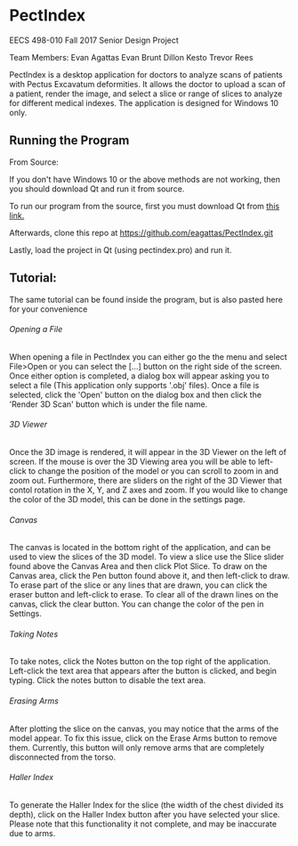 # PectIndex
EECS 498-010 Fall 2017 Senior Design Project

Team Members:
	Evan Agattas
	Evan Brunt
	Dillon Kesto
	Trevor Rees

PectIndex is a desktop application for doctors to analyze scans of patients with Pectus Excavatum deformities. It allows the doctor to upload a scan of a patient, render the image, and select a slice or range of slices to analyze for different medical indexes. The application is designed for Windows 10 only.

## Running the Program

From Source:

If you don't have Windows 10 or the above methods are not working, then you should download Qt and run it from source.

To run our program from the source, first you must download Qt from [this link.](https://www1.qt.io/download-open-source/?hsCtaTracking=f977210e-de67-475f-a32b-65cec207fd03%7Cd62710cd-e1db-46aa-8d4d-2f1c1ffdacea)

Afterwards, clone this repo at https://github.com/eagattas/PectIndex.git

Lastly, load the project in Qt (using pectindex.pro) and run it.


## Tutorial:

The same tutorial can be found inside the program, but is also pasted here for your convenience

###### Opening a File

When opening a file in PectIndex you can either go the the menu and select File>Open or you can select the [...] button on the right side of the screen. Once either option is completed, a dialog box will appear asking you to select a file (This application only supports '.obj' files).  Once a file is selected, click the 'Open' button on the dialog box and then click the 'Render 3D Scan' button which is under the file name.


###### 3D Viewer

Once the 3D image is rendered, it will appear in the 3D Viewer on the left of screen. If the mouse is over the 3D Viewing area you will be able to left-click to change the position of the model or you can scroll to zoom in and zoom out.  Furthermore, there are sliders on the right of the 3D Viewer that contol rotation in the X, Y, and Z axes and zoom.  If you would like to change the color of the 3D model, this can be done in the settings page.

###### Canvas

The canvas is located in the bottom right of the application, and can be used to view the slices of the 3D model. To view a slice use the Slice slider found above the Canvas Area and then click Plot Slice. To draw on the Canvas area, click the Pen button found above it, and then left-click to draw. To erase part of the slice or any lines that are drawn, you can click the eraser button and left-click to erase. To clear all of the drawn lines on the canvas, click the clear button. You can change the color of the pen in Settings.

###### Taking Notes

To take notes, click the Notes button on the top right of the application. Left-click the text area that appears after the button is clicked, and begin typing. Click the notes button to disable the text area.

###### Erasing Arms

After plotting the slice on the canvas, you may notice that the arms of the model appear. To fix this issue, click on the Erase Arms button to remove them. Currently, this button will only remove arms that are completely disconnected from the torso.

###### Haller Index

To generate the Haller Index for the slice (the width of the chest divided its depth), click on the Haller Index button after you have selected your slice. Please note that this functionality it not complete, and may be inaccurate due to arms.
